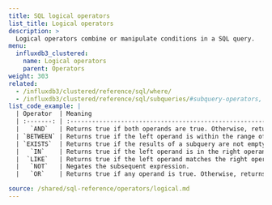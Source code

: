 ```yaml
---
title: SQL logical operators
list_title: Logical operators
description: >
  Logical operators combine or manipulate conditions in a SQL query.
menu:
  influxdb3_clustered:
    name: Logical operators
    parent: Operators
weight: 303
related:
  - /influxdb3/clustered/reference/sql/where/
  - /influxdb3/clustered/reference/sql/subqueries/#subquery-operators, Subquery operators
list_code_example: |
  | Operator  | Meaning                                                                    |
  | :-------: | :------------------------------------------------------------------------- |
  |   `AND`   | Returns true if both operands are true. Otherwise, returns false.          |
  | `BETWEEN` | Returns true if the left operand is within the range of the right operand. |
  | `EXISTS`  | Returns true if the results of a subquery are not empty.                   |
  |   `IN`    | Returns true if the left operand is in the right operand list.             |
  |  `LIKE`   | Returns true if the left operand matches the right operand pattern string. |
  |   `NOT`   | Negates the subsequent expression.                                         |
  |   `OR`    | Returns true if any operand is true. Otherwise, returns false.             |

source: /shared/sql-reference/operators/logical.md
---
```


<!-- 
The content of this page is at /content/shared/sql-reference/operators/logical.md
-->

